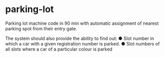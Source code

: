 # parking-lot
Parking lot machine code in 90 min with automatic assignment of nearest parking spot from their entry gate.

The system should also provide the ability to find out: 
● Slot number in which a car with a given registration number is parked.
● Slot numbers of all slots where a car of a particular colour is parked
